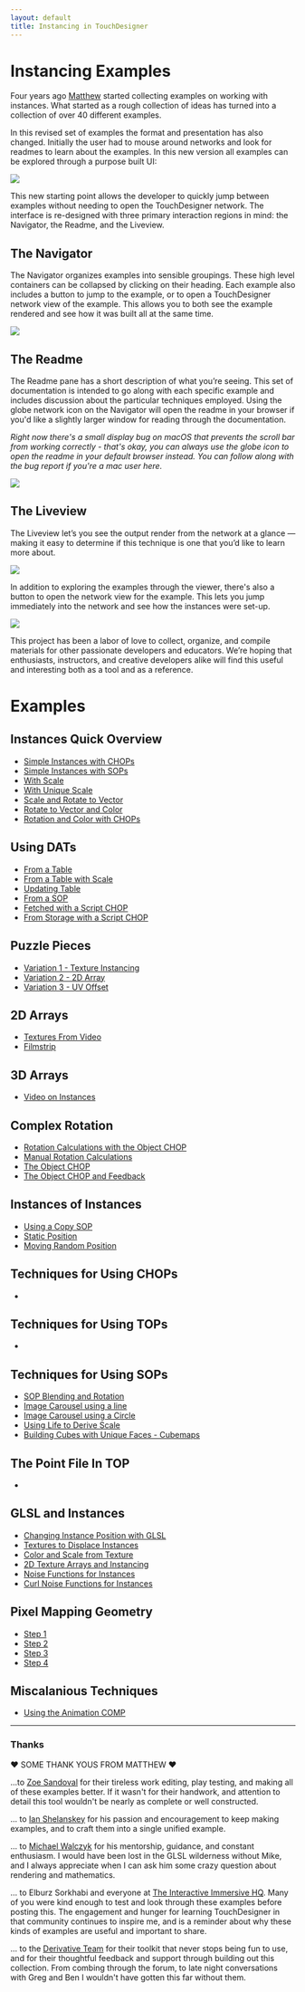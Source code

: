 ```yaml
---
layout: default
title: Instancing in TouchDesigner
---
```

# Instancing Examples

Four years ago [Matthew](http://matthewragan.com/) started collecting examples on working with instances. What started as a rough collection of ideas has turned into a collection of over 40 different examples. 

In this revised set of examples the format and presentation has also changed. Initially the user had to mouse around networks and look for readmes to learn about the examples. In this new version all examples can be explored through a purpose built UI:

![](assets/img/overview/instance-explorer-01.jpg)

This new starting point allows the developer to quickly jump between examples without needing to open the TouchDesigner network. The interface is re-designed with three primary interaction regions in mind: the Navigator, the Readme, and the Liveview.

## The Navigator
The Navigator organizes examples into sensible groupings. These high level containers can be collapsed by clicking on their heading. Each example also includes a button to jump to the example, or to open a TouchDesigner network view of the example. This allows you to both see the example rendered and see how it was built all at the same time. 

![](assets/img/overview/instance-explorer-02.jpg)

## The Readme
The Readme pane has a short description of what you’re seeing. This set of documentation is intended to go along with each specific example and includes discussion about the particular techniques employed. Using the globe network icon on the Navigator will open the readme in your browser if you'd like a slightly larger window for reading through the documentation. 

*Right now there's a small display bug on macOS that prevents the scroll bar from working correctly - that's okay, you can always use the globe icon to open the readme in your default browser instead. You can follow along with the bug report if you're a mac user here.*

![](assets/img/overview/instance-explorer-03.jpg)

## The Liveview
The Liveview let’s you see the output render from the network at a glance — making it easy to determine if this technique is one that you’d like to learn more about. 

![](assets/img/overview/instance-explorer-04.jpg)

In addition to exploring the examples through the viewer, there's also a button to open the network view for the example. This lets you jump immediately into the network and see how the instances were set-up. 

![](assets/img/overview/instance-explorer-05.jpg)

This project has been a labor of love to collect, organize, and compile materials for other passionate developers and educators. We’re hoping that enthusiasts, instructors, and creative developers alike will find this useful and interesting both as a tool and as a reference. 

# Examples

## Instances Quick Overview
* [Simple Instances with CHOPs](pages/base_instances_at_a_glance/simple_readme)
* [Simple Instances with SOPs](pages/base_instances_at_a_glance/simple_sops_readme)
* [With Scale](pages/base_instances_at_a_glance/simple_and_scale_readme)
* [With Unique Scale](pages/base_instances_at_a_glance/simple_and_unique_scale_readme)
* [Scale and Rotate to Vector](pages/base_instances_at_a_glance/simple_scale_rot_to_vector_readme)
* [Rotate to Vector and Color](pages/base_instances_at_a_glance/simple_rot_to_vec_color_readme)
* [Rotation and Color with CHOPs](pages/base_instances_at_a_glance/simple_rot_color_with_chops_readme)

## Using DATs
* [From a Table](pages/base_using_dats/from_table_readme)
* [From a Table with Scale](pages/base_using_dats/from_table_with_scale_readme)
* [Updating Table](pages/base_using_dats/updating_table_readme)
* [From a SOP](pages/base_using_dats/from_sop_readme)
* [Fetched with a Script CHOP](pages/base_using_dats/fetched_with_script_readme)
* [From Storage with a Script CHOP](pages/base_using_dats/from_storage_readme)

## Puzzle Pieces
* [Variation 1 - Texture Instancing](pages/base_puzzle_pieces/puzzle_var1_readme)
* [Variation 2 - 2D Array](pages/base_puzzle_pieces/puzzle_var2_readme)
* [Variation 3 - UV Offset](pages/base_puzzle_pieces/puzzle_var3_readme)

## 2D Arrays  
* [Textures From Video](pages/base_2D_arrays/textures_from_vid_readme)
* [Filmstrip](pages/base_2D_arrays/filmstrip_comp)

## 3D Arrays
* [Video on Instances](pages/base_3D_arrays/video_on_instances_readme)

## Complex Rotation
* [Rotation Calculations with the Object CHOP](pages/base_complex_rotation/manual_rot_calc_obj_chop_readme)
* [Manual Rotation Calculations](pages/base_complex_rotation/manual_rot_calc_readme)
* [The Object CHOP](pages/base_complex_rotation/object_chop01_readme)
* [The Object CHOP and Feedback](pages/base_complex_rotation/object_chop02_readme)

## Instances of Instances
* [Using a Copy SOP](pages/base_instances_of_instances/copy_sop_readme)
* [Static Position](pages/base_instances_of_instances/static_pos_readme)
* [Moving Random Position](pages/base_instances_of_instances/rand_pos_readme)

##  Techniques for Using CHOPs
* 

##  Techniques for Using TOPs
* 

## Techniques for Using SOPs
* [SOP Blending and Rotation](pages/base_using_sops/rot_to_vec_blending_readme)
* [Image Carousel using a line](pages/base_using_sops/using_lines_readme)
* [Image Carousel using a Circle](pages/base_using_sops/using_a_circle_readme)
* [Using Life to Derive Scale](pages/base_using_sops/particles_and_life_readme)
* [Building Cubes with Unique Faces - Cubemaps](pages/base_using_sops/cubes_with_unique_faces_readme)

## The Point File In TOP
* 

## GLSL and Instances
* [Changing Instance Position with GLSL](pages/base_glsl_and_instances/instance_position_with_glsl_readme)
* [Textures to Displace Instances](pages/base_glsl_and_instances/instance_position_from_texture_readme)
* [Color and Scale from Texture](pages/base_glsl_and_instances/color_and_scale_from_texture_readme)
* [2D Texture Arrays and Instancing](pages/base_glsl_and_instances/instancing_with_2D_texture_arrays_readme)
* [Noise Functions for Instances](pages/base_glsl_and_instances/noise_functions_in_gl_readme)
* [Curl Noise Functions for Instances](pages/base_glsl_and_instances/curl_noise_for_instances_readme)

## Pixel Mapping Geometry
* [Step 1](pages/base_pixel_mapping_geometry/step1_readme)
* [Step 2](pages/base_pixel_mapping_geometry/step2_readme)
* [Step 3](pages/base_pixel_mapping_geometry/step3_readme)
* [Step 4](pages/base_pixel_mapping_geometry/step4_readme)

## Miscalanious Techniques
* [Using the Animation COMP](pages/base_misc_techniques/animation_comp_readme)


---

### Thanks

❤️ SOME THANK YOUS FROM MATTHEW ❤️  

...to [Zoe Sandoval](http://zoesandoval.com/) for their tireless work editing, play testing, and making all of these examples better. If it wasn't for their handwork, and attention to detail this tool wouldn't be nearly as complete or well constructed.

... to [Ian Shelanskey](https://ianshelanskey.com/) for his passion and encouragement to keep making examples, and to craft them into a single unified example.

... to [Michael Walczyk](https://michaelwalczyk.com/) for his mentorship, guidance, and constant enthusiasm. I would have been lost in the GLSL wilderness without Mike, and I always appreciate when I can ask him some crazy question about rendering and mathematics.

… to Elburz Sorkhabi and everyone at [The Interactive Immersive HQ](https://interactiveimmersive.io/). Many of you were kind enough to test and look through these examples before posting this. The engagement and hunger for learning TouchDesigner in that community continues to inspire me, and is a reminder about why these kinds of examples are useful and important to share.

... to the [Derivative Team](https://derivative.ca/) for their toolkit that never stops being fun to use, and for their thoughtful feedback and support through building out this collection. From combing through the forum, to late night conversations with Greg and Ben I wouldn't have gotten this far without them.